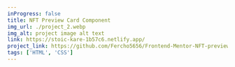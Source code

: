 ```yaml
---
inProgress: false
title: NFT Preview Card Component
img_url: ./project_2.webp
img_alt: project image alt text
link: https://stoic-kare-1b57c6.netlify.app/
project_link: https://github.com/Fercho5656/Frontend-Mentor-NFT-preview-card-component
tags: ['HTML', 'CSS']
---
```


